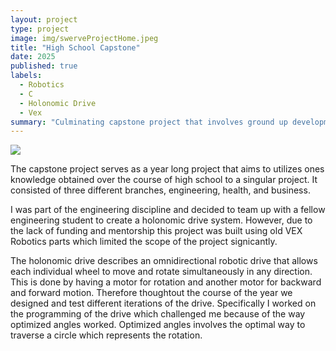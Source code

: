```yaml
---
layout: project
type: project
image: img/swerveProjectHome.jpeg
title: "High School Capstone"
date: 2025
published: true
labels:
  - Robotics
  - C
  - Holonomic Drive
  - Vex
summary: "Culminating capstone project that involves ground up development of a holonomic drive system."
---
```


<img class="img-fluid" src="../img/swerveWheelMod">

The capstone project serves as a year long project that aims to utilizes ones knowledge obtained over the course of high school to a singular project. It consisted of three different branches, engineering, health, and business. 

I was part of the engineering discipline and decided to team up with a fellow engineering student to create a holonomic drive system. However, due to the lack of funding and mentorship this project was built using old VEX Robotics parts which limited the scope of the project signicantly. 

The holonomic drive describes an omnidirectional robotic drive that allows each individual wheel to move and rotate simultaneously in any direction. This is done by having a motor for rotation and another motor for backward and forward motion. Therefore thoughtout the course of the year we designed and test different iterations of the drive. Specifically I worked on the programming of the drive which challenged me because of the way optimized angles worked. Optimized angles involves the optimal way to traverse a circle which represents the rotation. 

